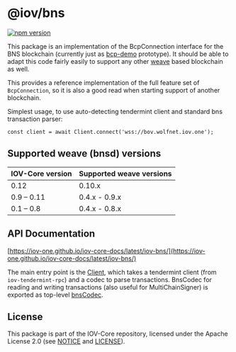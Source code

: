 # @iov/bns

[![npm version](https://img.shields.io/npm/v/@iov/bns.svg)](https://www.npmjs.com/package/@iov/bns)

This package is an implementation of the BcpConnection interface for the BNS blockchain
(currently just as [bcp-demo](https://github.com/iov-one/bcp-demo) prototype).
It should be able to adapt this code fairly easily to support any other
[weave](https://github.com/confio/weave) based blockchain as well.

This provides a reference implementation of the full feature set of `BcpConnection`, so
it is also a good read when starting support of another blockchain.

Simplest usage, to use auto-detecting tendermint client and standard
bns transaction parser:

```
const client = await Client.connect('wss://bov.wolfnet.iov.one');
```

## Supported weave (bnsd) versions

| IOV-Core version | Supported weave versions      |
|------------------|-------------------------------|
| 0.12             | 0.10.x                        |
| 0.9 – 0.11       | 0.4.x - 0.9.x                 |
| 0.1 – 0.8        | 0.4.x - 0.8.x                 |


## API Documentation

[https://iov-one.github.io/iov-core-docs/latest/iov-bns/](https://iov-one.github.io/iov-core-docs/latest/iov-bns/)

The main entry point is the [Client](https://iov-one.github.io/iov-core-docs/latest/iov-bns/classes/client.html),
which takes a tendermint client (from `iov-tendermint-rpc`) and a codec
to parse transactions. BnsCodec for reading and writing transactions
(also useful for MultiChainSigner) is exported as top-level
[bnsCodec](https://iov-one.github.io/iov-core-docs/latest/iov-bns/globals.html#bnscodec).

## License

This package is part of the IOV-Core repository, licensed under the Apache License 2.0
(see [NOTICE](https://github.com/iov-one/iov-core/blob/master/NOTICE) and [LICENSE](https://github.com/iov-one/iov-core/blob/master/LICENSE)).
